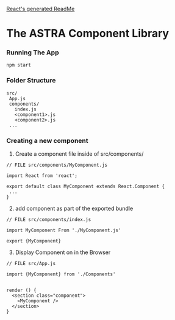 [React's generated ReadMe](./reacts_README.md)


# The ASTRA Component Library

### Running The App
`npm start`

### Folder Structure
 ```
 src/
  App.js
  components/
    index.js
    <component1>.js
    <component2>.js
  ...
```

### Creating a new component

1. Create a component file inside of src/components/

```
// FILE src/components/MyComponent.js

import React from 'react';

export default class MyComponent extends React.Component {
 ...
}

```
2. add component as part of the exported bundle

```
// FILE src/components/index.js

import MyComponent From './MyComponent.js'

export {MyComponent}
```
3. Display Component on in the Browser

```
// FILE src/App.js

import {MyComponent} from './Components'


render () {
  <section class="component">
    <MyComponent />
  </section>
}

```
